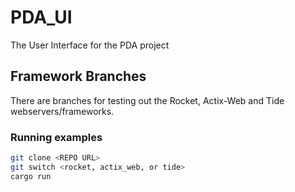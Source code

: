 # PDA_UI
The User Interface for the PDA project


## Framework Branches
There are branches for testing out the Rocket, Actix-Web and Tide webservers/frameworks.

### Running examples
```sh
git clone <REPO URL>
git switch <rocket, actix_web, or tide>
cargo run
```
